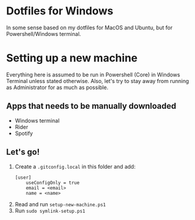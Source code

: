 # Dotfiles for Windows

In some sense based on my dotfiles for MacOS and Ubuntu, but for Powershell/Windows terminal.

# Setting up a new machine

Everything here is assumed to be run in Powershell (Core) in Windows Terminal unless stated otherwise. Also, let's try to stay away from running as Administrator for as much as possible.

## Apps that needs to be manually downloaded

- Windows terminal
- Rider
- Spotify

## Let's go!

1. Create a `.gitconfig.local` in this folder and add:
   ```
   [user]
       useConfigOnly = true
       email = <email>
       name = <name>
   ```
1. Read and run `setup-new-machine.ps1`
1. Run `sudo symlink-setup.ps1`
